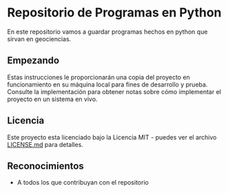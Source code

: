 # Repositorio de Programas en Python

En este repositorio vamos a guardar programas hechos en python que sirvan en geociencias. 

## Empezando

Estas instrucciones le proporcionarán una copia del proyecto en funcionamiento en su máquina local para fines de desarrollo y prueba. Consulte la implementación para obtener notas sobre cómo implementar el proyecto en un sistema en vivo.

## Licencia

Este proyecto esta licenciado bajo la Licencia MIT - puedes ver el archivo [LICENSE.md](LICENSE.md) para detalles.

## Reconocimientos

* A todos los que contribuyan con el repositorio